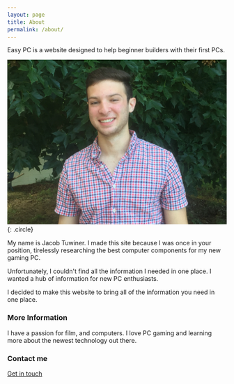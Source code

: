 ```yaml
---
layout: page
title: About
permalink: /about/
---
```


Easy PC is a website designed to help beginner builders with their first PCs. 

![ME](/img/me.jpg){: .circle}

My name is Jacob Tuwiner. I made this site because I was once in your position, tirelessly researching the best computer components for my new gaming PC. 

Unfortunately, I couldn't find all the information I needed in one place. I wanted a hub of information for new PC enthusiasts. 

I decided to make this website to bring all of the information you need in one place. 

### More Information

I have a passion for film, and computers. I love PC gaming and learning more about the newest technology out there. 

### Contact me

[Get in touch](/contact/)